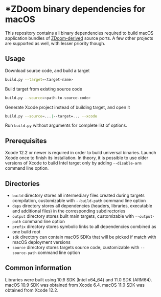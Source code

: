 # *ZDoom binary dependencies for macOS

This repository contains all binary dependencies required to build macOS application bundles of [ZDoom-derived](https://zdoom.org) source ports. A few other projects are supported as well, with lesser priority though.

## Usage

Download source code, and build a target

```sh
build.py --target=<target-name>
```

Build target from existing source code

```sh
build.py --source=<path-to-source-code>
```

Generate Xcode project instead of building target, and open it

```sh
build.py --source=...|--target=... --xcode
```

Run `build.py` without arguments for complete list of options.

## Prerequisites

Xcode 12.2 or newer is required in order to build universal binaries. Launch Xcode once to finish its installation. In theory, it is possible to use older versions of Xcode to build Intel target only by adding `--disable-arm` command line option.

## Directories

* `build` directory stores all intermediary files created during targets compilation, customizable with `--build-path` command line option
* `deps` directory stores all dependencies (headers, libraries, executable and additional files) in the corresponding subdirectories
* `output` directory stores built main targets, customizable with `--output-path` command line option
* `prefix` directory stores symbolic links to all dependencies combined as one build root
* `sdk` directory can contain macOS SDKs that will be picked if match with macOS deployment versions
* `source` directory stores targets source code, customizable with `--source-path` command line option

## Common information

Libraries were built using 10.9 SDK (Intel x64_64) and 11.0 SDK (ARM64).  
macOS 10.9 SDK was obtained from Xcode 6.4. macOS 11.0 SDK was obtained from Xcode 12.2.
